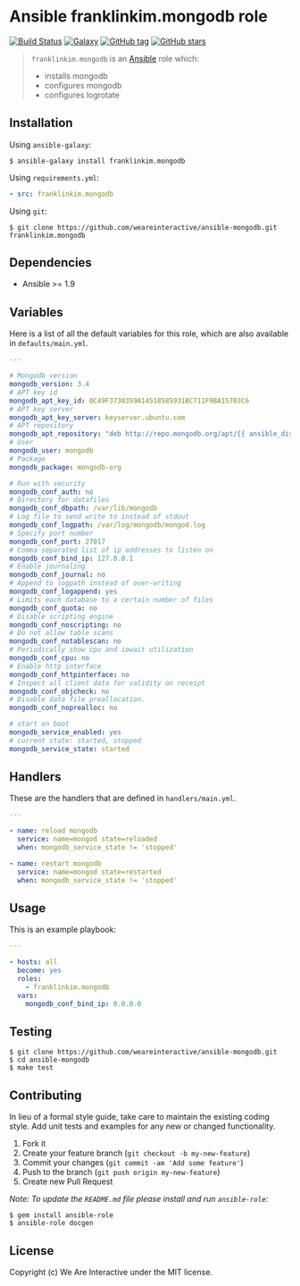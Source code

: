 # Ansible franklinkim.mongodb role

[![Build Status](https://img.shields.io/travis/weareinteractive/ansible-mongodb.svg)](https://travis-ci.org/weareinteractive/ansible-mongodb)
[![Galaxy](http://img.shields.io/badge/galaxy-franklinkim.sudo-blue.svg)](https://galaxy.ansible.com/list#/roles/3277)
[![GitHub tag](https://img.shields.io/github/tag/weareinteractive/ansible-mongodb.svg)](https://github.com/weareinteractive/ansible-mongodb/releases)
[![GitHub stars](https://img.shields.io/github/stars/weareinteractive/ansible-mongodb.svg?style=social&label=Star)](https://github.com/weareinteractive/ansible-mongodb)

> `franklinkim.mongodb` is an [Ansible](http://www.ansible.com) role which:
>
> * installs mongodb
> * configures mongodb
> * configures logrotate

## Installation

Using `ansible-galaxy`:

```shell
$ ansible-galaxy install franklinkim.mongodb
```

Using `requirements.yml`:

```yaml
- src: franklinkim.mongodb
```

Using `git`:

```shell
$ git clone https://github.com/weareinteractive/ansible-mongodb.git franklinkim.mongodb
```

## Dependencies

* Ansible >= 1.9

## Variables

Here is a list of all the default variables for this role, which are also available in `defaults/main.yml`.

```yaml
---

# Mongodb version
mongodb_version: 3.4
# APT key id
mongodb_apt_key_id: 0C49F3730359A14518585931BC711F9BA15703C6
# APT key server
mongodb_apt_key_server: keyserver.ubuntu.com
# APT repository
mongodb_apt_repository: "deb http://repo.mongodb.org/apt/{{ ansible_distribution|lower }} {{ ansible_distribution_release }}/mongodb-org/{{ mongodb_version }} {{ 'main' if ansible_distribution == 'debian' else 'multiverse' }}"
# User
mongodb_user: mongodb
# Package
mongodb_package: mongodb-org

# Run with security
mongodb_conf_auth: no
# Directory for datafiles
mongodb_conf_dbpath: /var/lib/mongodb
# Log file to send write to instead of stdout
mongodb_conf_logpath: /var/log/mongodb/mongod.log
# Specify port number
mongodb_conf_port: 27017
# Comma separated list of ip addresses to listen on
mongodb_conf_bind_ip: 127.0.0.1
# Enable journaling
mongodb_conf_journal: no
# Append to logpath instead of over-writing
mongodb_conf_logappend: yes
# Limits each database to a certain number of files
mongodb_conf_quota: no
# Disable scripting engine
mongodb_conf_noscripting: no
# Do not allow table scans
mongodb_conf_notablescan: no
# Periodically show cpu and iowait utilization
mongodb_conf_cpu: no
# Enable http interface
mongodb_conf_httpinterface: no
# Inspect all client data for validity on receipt
mongodb_conf_objcheck: no
# Disable data file preallocation.
mongodb_conf_noprealloc: no

# start on boot
mongodb_service_enabled: yes
# current state: started, stopped
mongodb_service_state: started

```

## Handlers

These are the handlers that are defined in `handlers/main.yml`.

```yaml
---

- name: reload mongodb
  service: name=mongod state=reloaded
  when: mongodb_service_state != 'stopped'

- name: restart mongodb
  service: name=mongod state=restarted
  when: mongodb_service_state != 'stopped'

```


## Usage

This is an example playbook:

```yaml
---

- hosts: all
  become: yes
  roles:
    - franklinkim.mongodb
  vars:
    mongodb_conf_bind_ip: 0.0.0.0

```


## Testing

```shell
$ git clone https://github.com/weareinteractive/ansible-mongodb.git
$ cd ansible-mongodb
$ make test
```

## Contributing
In lieu of a formal style guide, take care to maintain the existing coding style. Add unit tests and examples for any new or changed functionality.

1. Fork it
2. Create your feature branch (`git checkout -b my-new-feature`)
3. Commit your changes (`git commit -am 'Add some feature'`)
4. Push to the branch (`git push origin my-new-feature`)
5. Create new Pull Request

*Note: To update the `README.md` file please install and run `ansible-role`:*

```shell
$ gem install ansible-role
$ ansible-role docgen
```

## License
Copyright (c) We Are Interactive under the MIT license.
